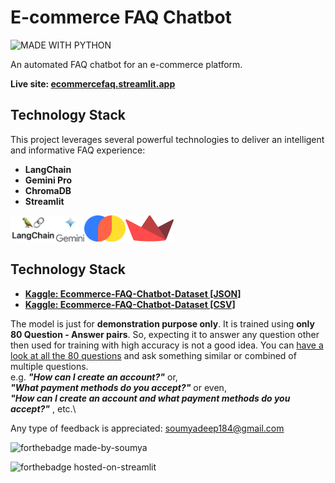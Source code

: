 # E-commerce FAQ Chatbot  
  
![MADE WITH PYTHON](https://img.shields.io/badge/MADE_WITH-PYTHON-blue)  
  
An automated FAQ chatbot for an e-commerce platform.  
  
**Live site: [ecommercefaq.streamlit.app](https://ecommercefaq.streamlit.app)**  
  
## Technology Stack  
  
This project leverages several powerful technologies to deliver an intelligent and informative FAQ experience:  
  
* **LangChain**  
* **Gemini Pro**  
* **ChromaDB**  
* **Streamlit**  
  
  
<img align="left" src="https://github.com/imsoumya18/imsoumya18/blob/main/assets/langchain.png"  alt="LangChain"  height="42px">  
<img align="left" src="https://github.com/imsoumya18/imsoumya18/blob/main/assets/gemini.png"  alt="Gemini"  height="42px">  
<img align="left" src="https://github.com/imsoumya18/imsoumya18/blob/main/assets/chromadb.png"  alt="ChromaDB"  height="42px">  
<img src="https://github.com/imsoumya18/imsoumya18/blob/main/assets/streamlit.png"  alt="Streamlit"  height="42px">  
  
## Technology Stack  
* **[Kaggle: Ecommerce-FAQ-Chatbot-Dataset [JSON]](https://www.kaggle.com/datasets/saadmakhdoom/ecommerce-faq-chatbot-dataset)**  
* **[Kaggle: Ecommerce-FAQ-Chatbot-Dataset [CSV]](https://github.com/imsoumya18/E-commerce_FAQ/blob/main/Ecommerce_FAQs.csv)**

The model is just for **demonstration purpose only**. It is trained using **only 80 Question - Answer pairs**. So, expecting it to answer any question other then used for training with high accuracy is not a good idea. You can [have a look at all the 80 questions](https://github.com/imsoumya18/E-commerce_FAQ/blob/main/Ecommerce_FAQs.csv) and ask something similar or combined of multiple questions.\
e.g. ***"How can I create an account?"*** or,\
***"What payment methods do you accept?"*** or even,\
***"How can I create an account and what payment methods do you accept?"*** , etc.\
  
Any type of feedback is appreciated: soumyadeep184@gmail.com  
  
![forthebadge made-by-soumya](https://img.shields.io/badge/CREATED_BY-SOUMYA-blue)  
  
![forthebadge hosted-on-streamlit](https://img.shields.io/badge/HOSTED_ON-STREAMLIT-red)